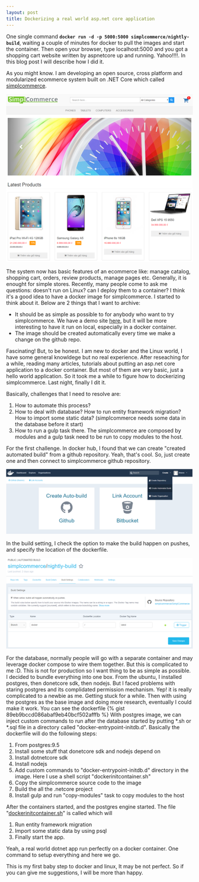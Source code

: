 ```yaml
---
layout: post
title: Dockerizing a real world asp.net core application
---
```


One single command **`docker run -d -p 5000:5000 simplcommerce/nightly-build`**, waiting a couple of minutes for docker to pull the images and start the container. Then open your browser, type localhost:5000 and you got a shopping cart website written by aspnetcore up and running. Yahoo!!!!. In this blog post I will describe how I did it.

As you might know. I am developing an open source, cross platform and modularized ecommerce system built on .NET Core which called [simplcommerce](https://github.com/simplcommerce/SimplCommerce). 

![SimplCommerce](/images/simplscreenshot.png "SimplCommerce")

The system now has basic features of an ecommerce like: manage catalog, shopping cart, orders, review products, manage pages etc. Generally, it is enought for simple stores. Recently, many people come to ask me questions: doesn't run on Linux? can I deploy them to a container?
I think it's a good idea to have a docker image for simplcommerce. I started to think about it. Below are 2 things that I want to archive:

- It should be as simple as possible to for anybody who want to try simplcommerce. We have a demo site [here](http://demo.simplcommerce.com), but it will be more interesting to have it run on local, especially in a docker container.
- The image should be created automatically every time we make a change on the github repo.

Fascinating! But, to be honest. I am new to docker and the Linux world, I have some general knowldege but no real experience. After reseaching for a while, reading many articles, tutorials about putting an asp.net core application to a docker container. But most of them are very basic, just a hello world application. So it took me a while to figure how to dockerizing simplcommerce. Last night, finally I dit it.

Basically, challenges that I need to resolve are:

 1. How to automate this process?
 2. How to deal with database? How to run entity framework migration? How to import some static data? (simplcommerce needs some data in the database before it start)
 3. How to run a gulp task there. The simplcommerce are composed by modules and a gulp task need to be run to copy modules to the host.

For the first challenge. In docker hub, I found that we can create "created automated build" from a github repository. Yeah, that's cool. So, just create one and then connect to simplcommerce github repository. 

![Create automated build](/images/docker-automated-build.png "Create automated build")

In the build setting, I check the option to make the build happen on pushes, and specify the location of the dockerfile.

![Automated build setting](/images/docker-automated-build_setting.png "Automated build setting")

For the database, normally people will go with a separate container and may leverage docker compose to wire them together. But this is complicated to me :D. This is not for production so I want thing to be as simple as possible. I decided to bundle everything into one box. From the ubuntu, I installed postgres, then donetcore sdk, then nodejs. But I faced problems with staring postgres and its complidated permission mechanism. Yep! it is really complicated to a newbie as me. Getting stuck for a while. Then with using the postgres as the base image and doing more research, eventually I could make it work. You can see the dockerfile
{% gist 89eb9bccd086abaf9eb40bcf502afffb %}
With postgres image, we can inject custom commands to run after the database started by putting *.sh or *.sql file in a directory called "docker-entrypoint-initdb.d". Basically the dockerfile will do the following steps:

 1. From postgres:9.5
 2. Install some stuff that donetcore sdk and nodejs depend on
 3. Install dotnetcore sdk
 4. Install nodejs
 5. Add custom commands to "docker-entrypoint-initdb.d" directory in the image. Here I use a shell script "dockerinitcontainer.sh"
 6. Copy the simplcommerce source code to the image
 7. Build the all the .netcore project
 8. Install gulp and run "copy-modules" task to copy modules to the host

After the containers started, and the postgres engine started. The file "[dockerinitcontainer.sh](https://github.com/simplcommerce/SimplCommerce/blob/docker/dockerinitcontainer.sh)" is called which will

 1. Run entity framework migration
 2. Import some static data by using psql
 3. Finally start the app.

Yeah, a real world dotnet app run perfectly on a docker container. One command to setup everything and here we go.

This is my first baby step to docker and linux, It may be not perfect. So if you can give me suggestions, I will be more than happy.
